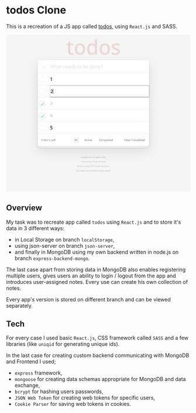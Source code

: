 # todos Clone

This is a recreation of a JS app called [todos](https://todomvc.com/examples/vanillajs/), using `React.js` and SASS.

<img src="screenshots/screenshot1.jpg">

## Overview
My task was to recreate app called `todos` using `React.js` and to store it's data in 3 different ways:

- in Local Storage on branch `localStorage`,
- using json-server on branch `json-server`,
- and finally in MongoDB using my own backend written in node.js on branch `express-backend-mongo`.

The last case apart from storing data in MongoDB also enables registering multiple users, gives users an ability to login / logout from the app and introduces user-assigned notes. Every use can create his own collection of notes.

Every app's version is stored on different branch and can be viewed separately.

## Tech

For every case I used basic `React.js`, CSS framework called `SASS` and a few libraries (like `uniqid` for generating unique ids).

In the last case for creating custom backend communicating with MongoDB and Frontend I used;
- `express` framework,
- `mongoose` for creating data schemas appropriate for MongoDB and data exchange,
- `bcrypt` for hashing users passwords,
- `JSON Web Token` for creating web tokens for specific users,
- `Cookie Parser` for saving web tokens in cookies.
